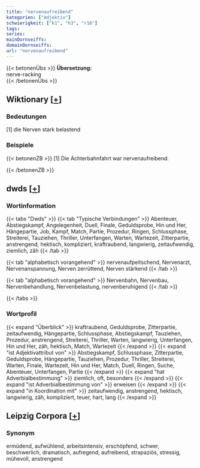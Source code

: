 ```yaml
---
title: "nervenaufreibend"
kategorien: ["Adjektiv"]
schwierigkeit: ["k1", "h3", "r16"]
tags:
series:
mainDornseiffs:
domainDornseiffs:
url: "nervenaufreibend"
---
```


{{< betonenÜbs >}}
**Übersetzung:**  
nerve-racking  
{{< /betonenÜbs >}}

## Wiktionary [[+](https://de.wiktionary.org/wiki/nervenaufreibend)]

### Bedeutungen
[1] die Nerven stark belastend  

### Beispiele
{{< betonenZB >}}
[1] Die Achterbahnfahrt war nervenaufreibend.  

{{< /betonenZB >}}


## dwds [[+](https://www.dwds.de/wb/nervenaufreibend)]

### Wortinformation
{{< tabs "Dwds" >}}
{{< tab "Typische Verbindungen" >}}
Abenteuer, Abstiegskampf, Angelegenheit, Duell, Finale, Geduldsprobe, Hin und Her, Hängepartie, Job, Kampf, Match, Partie, Prozedur, Ringen, Schlussphase, Streiterei, Tauziehen, Thriller, Unterfangen, Warten, Wartezeit, Zitterpartie, anstrengend, hektisch, kompliziert, kraftraubend, langwierig, zeitaufwendig, ziemlich, zäh
{{< /tab >}}

{{< tab "alphabetisch vorangehend" >}}
nervenaufpeitschend, Nervenarzt, Nervenanspannung, Nerven zerrüttend, Nerven stärkend
{{< /tab >}}

{{< tab "alphabetisch vorangehend" >}}
Nervenbahn, Nervenbau, Nervenbehandlung, Nervenbelastung, nervenberuhigend
{{< /tab >}}

{{< /tabs >}}

### Wortprofil
{{< expand "Überblick" >}} kraftraubend, Geduldsprobe, Zitterpartie, zeitaufwendig, Hängepartie, Schlussphase, Abstiegskampf, Tauziehen, Prozedur, anstrengend, Streiterei, Thriller, Warten, langwierig, Unterfangen, Hin und Her, zäh, hektisch, Match, Wartezeit {{< /expand >}}
{{< expand "ist Adjektivattribut von" >}} Abstiegskampf, Schlussphase, Zitterpartie, Geduldsprobe, Hängepartie, Tauziehen, Prozedur, Thriller, Streiterei, Warten, Finale, Wartezeit, Hin und Her, Match, Duell, Ringen, Suche, Abenteuer, Unterfangen, Partie {{< /expand >}}
{{< expand "hat Adverbialbestimmung" >}} ziemlich, oft, besonders {{< /expand >}}
{{< expand "ist Adverbialbestimmung von" >}} erweisen {{< /expand >}}
{{< expand "in Koordination mit" >}} zeitaufwendig, anstrengend, hektisch, langwierig, zäh, kompliziert, teuer, hart, lang {{< /expand >}}

## Leipzig Corpora [[+](https://corpora.uni-leipzig.de/en/res?word=nervenaufreibend&corpusId=deu_newscrawl-public_2018)]


### Synonym
ermüdend, aufwühlend, arbeitsintensiv, erschöpfend, schwer, beschwerlich, dramatisch, aufregend, aufreibend, strapaziös, stressig, mühevoll, anstrengend

